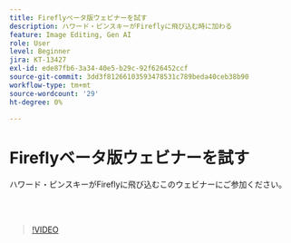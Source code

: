 ```yaml
---
title: Fireflyベータ版ウェビナーを試す
description: ハワード・ピンスキーがFireflyに飛び込む時に加わる
feature: Image Editing, Gen AI
role: User
level: Beginner
jira: KT-13427
exl-id: ede87fb6-3a34-40e5-b29c-92f626452ccf
source-git-commit: 3dd3f81266103593478531c789beda40ceb38b90
workflow-type: tm+mt
source-wordcount: '29'
ht-degree: 0%

---
```


# Fireflyベータ版ウェビナーを試す

ハワード・ピンスキーがFireflyに飛び込むこのウェビナーにご参加ください。

<br> 

>[!VIDEO](https://video.tv.adobe.com/v/3420252?quality=12&learn=on&hidetitle=true)

